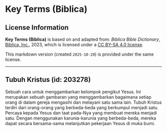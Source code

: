 # Key Terms (Biblica)

## License Information

**Key Terms (Biblica)** is based on and adapted from: _Biblica Bible Dictionary_, [Biblica, Inc.](https://www.biblica.com/), 2023, which is licensed under a [CC BY-SA 4.0 license](https://creativecommons.org/licenses/by-sa/4.0/legalcode.en).

This markdown version (created `2025-10-20`) is provided under the same license.



--------------------------------

## Tubuh Kristus (id: 203278)

Sebuah cara untuk menggambarkan kelompok pengikut Yesus. Ini merupakan sebuah gambaran yang menggambarkan bagaimana setiap orang di dalam gereja mengasihi dan melayani satu sama lain. Tubuh Kristus terdiri dari orang\-orang yang berbeda\-beda yang berkumpul menjadi satu. Percaya kepada Yesus dan taat pada\-Nya yang membuat mereka menjadi satu. Dengan menggunakan karunia\-karunia yang berbeda\-beda, mereka dapat secara bersama\-sama melanjutkan pekerjaan Yesus di muka bumi.


